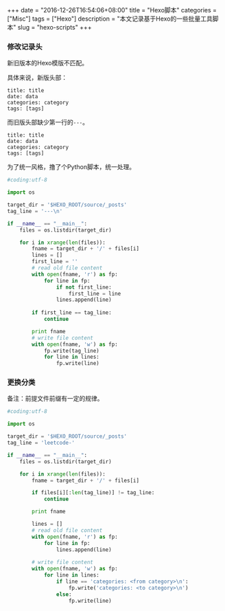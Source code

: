 +++
date = "2016-12-26T16:54:06+08:00"
title = "Hexo脚本"
categories = ["Misc"]
tags = ["Hexo"]
description = "本文记录基于Hexo的一些批量工具脚本"
slug = "hexo-scripts"
+++

### 修改记录头

新旧版本的Hexo模版不匹配。

具体来说，新版头部：

```console
title: title
date: data
categories: category
tags: [tags]
```

而旧版头部缺少第一行的`---`。

```console
title: title
date: data
categories: category
tags: [tags]
```

为了统一风格，撸了个Python脚本，统一处理。

```python
#coding:utf-8

import os

target_dir = '$HEXO_ROOT/source/_posts'
tag_line = '---\n'

if __name__ == "__main__":
    files = os.listdir(target_dir)

    for i in xrange(len(files)):
        fname = target_dir + '/' + files[i]
        lines = []
        first_line = ''
        # read old file content
        with open(fname, 'r') as fp:
            for line in fp:
                if not first_line:
                    first_line = line
                lines.append(line)
        
        if first_line == tag_line:
            continue

        print fname
        # write file content
        with open(fname, 'w') as fp:
            fp.write(tag_line)
            for line in lines:
                fp.write(line)

```

### 更换分类

备注：前提文件前缀有一定的规律。

```python
#coding:utf-8

import os

target_dir = '$HEXO_ROOT/source/_posts'
tag_line = 'leetcode-'

if __name__ == "__main__":
    files = os.listdir(target_dir)

    for i in xrange(len(files)):
        fname = target_dir + '/' + files[i]

        if files[i][:len(tag_line)] != tag_line:
            continue

        print fname

        lines = []
        # read old file content
        with open(fname, 'r') as fp:
            for line in fp:
                lines.append(line)
        
        # write file content
        with open(fname, 'w') as fp:
            for line in lines:
                if line == 'categories: <from category>\n':
                    fp.write('categories: <to category>\n')
                else:
                    fp.write(line)
```
